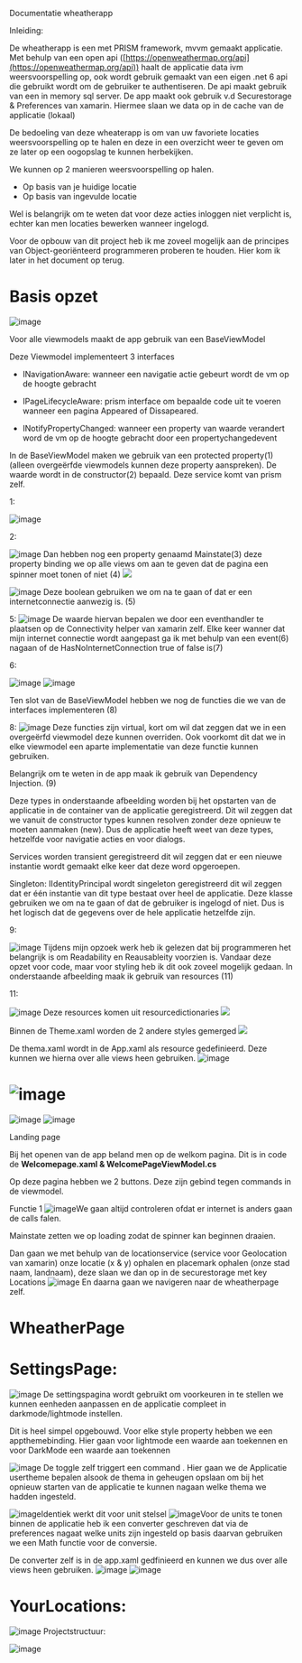 Documentatie wheatherapp

Inleiding:

De wheatherapp is een met PRISM framework, mvvm gemaakt applicatie. Met behulp van een open api ([https://openweathermap.org/api](https://openweathermap.org/api)) haalt de applicatie data ivm weersvoorspelling op, ook wordt gebruik gemaakt van een eigen .net 6 api die gebruikt wordt om de gebruiker te authentiseren. De api maakt gebruik van een in memory sql server. De app maakt ook gebruik v.d Securestorage &amp; Preferences van xamarin. Hiermee slaan we data op in de cache van de applicatie (lokaal)

 De bedoeling van deze wheaterapp is om van uw favoriete locaties weersvoorspelling op te halen en deze in een overzicht weer te geven om ze later op een oogopslag te kunnen herbekijken.

We kunnen op 2 manieren weersvoorspelling op halen.

- Op basis van je huidige locatie
- Op basis van ingevulde locatie

Wel is belangrijk om te weten dat voor deze acties inloggen niet verplicht is, echter kan men locaties bewerken wanneer ingelogd.

Voor de opbouw van dit project heb ik me zoveel mogelijk aan de principes van Object-georiënteerd programmeren proberen te houden. Hier kom ik later in het document op terug.

# Basis opzet
![image](https://user-images.githubusercontent.com/79452149/172478737-1577598a-c2d1-424a-a1eb-76a2c280cc71.png)

Voor alle viewmodels maakt de app gebruik van een BaseViewModel

Deze Viewmodel implementeert 3 interfaces

 - INavigationAware: wanneer een navigatie actie gebeurt wordt de vm op de hoogte gebracht

- IPageLifecycleAware: prism interface om bepaalde code uit te voeren wanneer een pagina Appeared of Dissapeared.
- INotifyPropertyChanged: wanneer een property van waarde verandert word de vm op de hoogte gebracht door een propertychangedevent

In de BaseViewModel maken we gebruik van een protected property(1)(alleen overgeërfde viewmodels kunnen deze property aanspreken). De waarde wordt in de constructor(2) bepaald. Deze service komt van prism zelf.

1:

![image](https://user-images.githubusercontent.com/79452149/172478799-ab8c2a3b-8f0d-48b9-9a4f-63ecb5c573fe.png)

2:

![image](https://user-images.githubusercontent.com/79452149/172478836-4f59178e-9523-4f9f-b975-1b6ce911fc17.png)
Dan hebben nog een property genaamd Mainstate(3) deze property binding we op alle views om aan te geven dat de pagina een spinner moet tonen of niet (4) ![](RackMultipart20220607-1-d3wwm7_html_d7de6e7a66bf62a5.png)

![image](https://user-images.githubusercontent.com/79452149/172478853-f4e9297e-62a0-4b2b-9ec1-9f803b2b6486.png)
Deze boolean gebruiken we om na te gaan of dat er een internetconnectie aanwezig is. (5)

5:
![image](https://user-images.githubusercontent.com/79452149/172478883-a570a968-b3b1-4b73-83c4-1a5f7378a3fb.png)
De waarde hiervan bepalen we door een eventhandler te plaatsen op de Connectivity helper van xamarin zelf. Elke keer wanner dat mijn internet connectie wordt aangepast ga ik met behulp van een event(6) nagaan of de HasNoInternetConnection true of false is(7)

6:

![image](https://user-images.githubusercontent.com/79452149/172478900-cef3d9ed-4e7d-4682-a133-0e849ea80717.png)
![image](https://user-images.githubusercontent.com/79452149/172478968-f621fbd9-4d7c-46cf-94a8-f61147adc84d.png)

Ten slot van de BaseViewModel hebben we nog de functies die we van de interfaces implementeren (8)

8:
![image](https://user-images.githubusercontent.com/79452149/172479003-f4010bd1-32a1-4813-bc13-17fa709f7393.png)
Deze functies zijn virtual, kort om wil dat zeggen dat we in een overgeërfd viewmodel deze kunnen overriden. Ook voorkomt dit dat we in elke viewmodel een aparte implementatie van deze functie kunnen gebruiken.

Belangrijk om te weten in de app maak ik gebruik van Dependency Injection. (9)

Deze types in onderstaande afbeelding worden bij het opstarten van de applicatie in de container van de applicatie geregistreerd. Dit wil zeggen dat we vanuit de constructor types kunnen resolven zonder deze opnieuw te moeten aanmaken (new). Dus de applicatie heeft weet van deze types, hetzelfde voor navigatie acties en voor dialogs.

Services worden transient geregistreerd dit wil zeggen dat er een nieuwe instantie wordt gemaakt elke keer dat deze word opgeroepen.

Singleton: IIdentityPrincipal wordt singeleton geregistreerd dit wil zeggen dat er één instantie van dit type bestaat over heel de applicatie. Deze klasse gebruiken we om na te gaan of dat de gebruiker is ingelogd of niet. Dus is het logisch dat de gegevens over de hele applicatie hetzelfde zijn.

9:

![image](https://user-images.githubusercontent.com/79452149/172479018-a0afe010-943f-4d22-a967-de19a691a2e4.png)
Tijdens mijn opzoek werk heb ik gelezen dat bij programmeren het belangrijk is om Readability en Reausableity voorzien is. Vandaar deze opzet voor code, maar voor styling heb ik dit ook zoveel mogelijk gedaan. In onderstaande afbeelding maak ik gebruik van resources (11)

11:

![image](https://user-images.githubusercontent.com/79452149/172479036-23635d51-7e0e-4ea1-ad9e-fdbe1ffcc950.png)
Deze resources komen uit resourcedictionaries ![](RackMultipart20220607-1-d3wwm7_html_bc90e570686d2623.png)

Binnen de Theme.xaml worden de 2 andere styles gemerged ![](RackMultipart20220607-1-d3wwm7_html_44127519e7a28824.png)

De thema.xaml wordt in de App.xaml als resource gedefinieerd. Deze kunnen we hierna over alle views heen gebruiken.
![image](https://user-images.githubusercontent.com/79452149/172479049-aac64002-c346-4477-9c46-28242ad050fa.png)
# ![image](https://user-images.githubusercontent.com/79452149/172479075-6e75e1a2-192d-485a-8005-5deccbe2b05b.png)


![image](https://user-images.githubusercontent.com/79452149/172479092-88b18afe-9643-4cc6-b689-98f5c866f93a.png)
![image](https://user-images.githubusercontent.com/79452149/172479151-4ac66085-7b29-454b-b5f7-fe12e21db3a2.png)

Landing page

Bij het openen van de app beland men op de welkom pagina. Dit is in code de
 **Welcomepage.xaml &amp; WelcomePageViewModel.cs**

Op deze pagina hebben we 2 buttons. Deze zijn gebind tegen commands in de viewmodel.

Functie 1
![image](https://user-images.githubusercontent.com/79452149/172479489-0083ee1a-18a4-4bc2-9e5d-43d4066f9eab.png)We gaan altijd controleren ofdat er internet is anders gaan de calls falen.

Mainstate zetten we op loading zodat de spinner kan beginnen draaien.

Dan gaan we met behulp van de locationservice (service voor Geolocation van xamarin) onze locatie (x &amp; y) ophalen en placemark ophalen (onze stad naam, landnaam), deze slaan we dan op in de securestorage met key Locations
![image](https://user-images.githubusercontent.com/79452149/172479508-733d8a40-77e1-44d4-a988-a7aea742ed26.png)
En daarna gaan we navigeren naar de wheatherpage zelf.

# WheatherPage

# SettingsPage:

![image](https://user-images.githubusercontent.com/79452149/172479537-a99adea4-d763-423c-a75b-107b21274670.png)
De settingspagina wordt gebruikt om voorkeuren in te stellen we kunnen eenheden aanpassen en de applicatie compleet in darkmode/lightmode instellen.

Dit is heel simpel opgebouwd. Voor elke style property hebben we een appthemebinding. Hier gaan voor lightmode een waarde aan toekennen en voor DarkMode een waarde aan toekennen

![image](https://user-images.githubusercontent.com/79452149/172479554-739b453e-3d8d-4b5f-9033-af8d251227e5.png)
De toggle zelf triggert een command . Hier gaan we de Applicatie usertheme bepalen alsook de thema in geheugen opslaan om bij het opnieuw starten van de applicatie te kunnen nagaan welke thema we hadden ingesteld.

![image](https://user-images.githubusercontent.com/79452149/172479601-0d3825d1-732c-430e-9057-1d449d55ee26.png)Identiek werkt dit voor unit stelsel
![image](https://user-images.githubusercontent.com/79452149/172479611-1556a566-41e4-4243-8a77-bf34ddf21292.png)Voor de units te tonen binnen de applicatie heb ik een converter geschreven dat via de preferences nagaat welke units zijn ingesteld op basis daarvan gebruiken we een Math functie voor de conversie.

De converter zelf is in de app.xaml gedfinieerd en kunnen we dus over alle views heen gebruiken.
![image](https://user-images.githubusercontent.com/79452149/172479621-417fbff3-4064-44ae-aeb7-bd9c200e64f1.png)
![image](https://user-images.githubusercontent.com/79452149/172479634-96d34f4a-e029-4eba-bd8f-198b3633993c.png)
# YourLocations:

![image](https://user-images.githubusercontent.com/79452149/172479643-55c4e32e-4335-4773-96be-799ae64cb525.png)
Projectstructuur:

![image](https://user-images.githubusercontent.com/79452149/172479658-88a93d7c-17c2-4b02-9348-bb3cf5c4635f.png)
